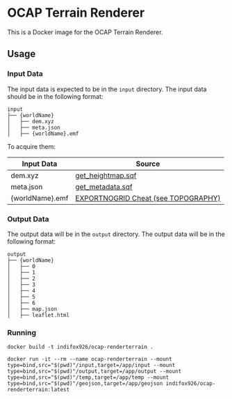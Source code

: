# OCAP Terrain Renderer

This is a Docker image for the OCAP Terrain Renderer.

## Usage

### Input Data

The input data is expected to be in the `input` directory. The input data should be in the following format:

    input
    ├── {worldName}
    │   ├── dem.xyz
    │   ├── meta.json
    │   ├── {worldName}.emf

To acquire them:

| Input Data | Source |
| ---------- | ------ |
| dem.xyz |  [get_heightmap.sqf](./resources/data_tools/README.md#get_heightmapsqf) |
| meta.json | [get_metadata.sqf](./resources/data_tools/README.md#get_metadatasqf) |
| {worldName}.emf | [EXPORTNOGRID Cheat (see TOPOGRAPHY)](https://community.bistudio.com/wiki/Arma_3:_Cheats)

### Output Data

The output data will be in the `output` directory. The output data will be in the following format:

    output
    ├── {worldName}
    │   ├── 0
    │   ├── 1
    │   ├── 2
    │   ├── 3
    │   ├── 4
    │   ├── 5
    │   ├── 6
    │   ├── map.json
    │   ├── leaflet.html

### Running

```docker
docker build -t indifox926/ocap-renderterrain .

docker run -it --rm --name ocap-renderterrain --mount type=bind,src="$(pwd)"/input,target=/app/input --mount type=bind,src="$(pwd)"/output,target=/app/output --mount type=bind,src="$(pwd)"/temp,target=/app/temp --mount type=bind,src="$(pwd)"/geojson,target=/app/geojson indifox926/ocap-renderterrain:latest
```